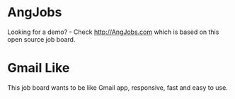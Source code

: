 AngJobs
=======

Looking for a demo? - Check http://AngJobs.com which is based on this open source job board.


Gmail Like
====

This job board wants to be like Gmail app, responsive, fast and easy to use.  
